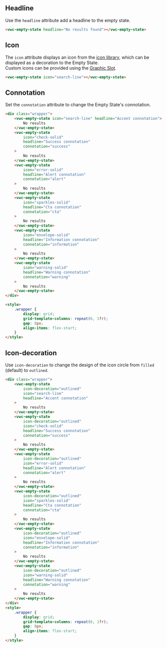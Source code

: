 ## Headline

Use the `headline` attribute add a headline to the empty state.

```html preview
<vwc-empty-state headline="No results found"></vwc-empty-state>
```

## Icon

The `icon` attribute displays an icon from the [icon library](/icons/icons-gallery/), which can be displayed as a decoration to the Empty State.  
Custom icons can be provided using the [Graphic Slot](/components/empty-state/code/#graphic-slot).

```html preview
<vwc-empty-state icon="search-line"></vwc-empty-state>
```

## Connotation

Set the `connotation` attribute to change the Empty State's connotation.

```html preview 300px
<div class="wrapper">
	<vwc-empty-state icon="search-line" headline="Accent connotation">
		No results
	</vwc-empty-state>
	<vwc-empty-state
		icon="check-solid"
		headline="Success connotation"
		connotation="success"
	>
		No results
	</vwc-empty-state>
	<vwc-empty-state
		icon="error-solid"
		headline="Alert connotation"
		connotation="alert"
	>
		No results
	</vwc-empty-state>
	<vwc-empty-state
		icon="sparkles-solid"
		headline="Cta connotation"
		connotation="cta"
	>
		No results
	</vwc-empty-state>
	<vwc-empty-state
		icon="envelope-solid"
		headline="Information connotation"
		connotation="information"
	>
		No results
	</vwc-empty-state>
	<vwc-empty-state
		icon="warning-solid"
		headline="Warning connotation"
		connotation="warning"
	>
		No results
	</vwc-empty-state>
</div>

<style>
	.wrapper {
		display: grid;
		grid-template-columns: repeat(6, 1fr);
		gap: 8px;
		align-items: flex-start;
	}
</style>
```

## Icon-decoration

Use `icon-decoration` to change the design of the icon circle from `filled` (default) to `outlined`.

```html preview 300px
<div class="wrapper">
	<vwc-empty-state
		icon-decoration="outlined"
		icon="search-line"
		headline="Accent connotation"
	>
		No results
	</vwc-empty-state>
	<vwc-empty-state
		icon-decoration="outlined"
		icon="check-solid"
		headline="Success connotation"
		connotation="success"
	>
		No results
	</vwc-empty-state>
	<vwc-empty-state
		icon-decoration="outlined"
		icon="error-solid"
		headline="Alert connotation"
		connotation="alert"
	>
		No results
	</vwc-empty-state>
	<vwc-empty-state
		icon-decoration="outlined"
		icon="sparkles-solid"
		headline="Cta connotation"
		connotation="cta"
	>
		No results
	</vwc-empty-state>
	<vwc-empty-state
		icon-decoration="outlined"
		icon="envelope-solid"
		headline="Information connotation"
		connotation="information"
	>
		No results
	</vwc-empty-state>
	<vwc-empty-state
		icon-decoration="outlined"
		icon="warning-solid"
		headline="Warning connotation"
		connotation="warning"
	>
		No results
	</vwc-empty-state>
</div>
<style>
	.wrapper {
		display: grid;
		grid-template-columns: repeat(6, 1fr);
		gap: 8px;
		align-items: flex-start;
	}
</style>
```
